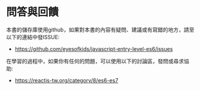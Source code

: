 # 問答與回饋

本書的儲存庫使用github，如果對本書的內容有疑問、建議或有寫錯的地方，請至以下的連結中發ISSUE:

- https://github.com/eyesofkids/javascript-entry-level-es6/issues

在學習的過程中，如果你有任何的問題，可以使用以下的討論區，發問或尋求協助:

- https://reactjs-tw.org/category/8/es6-es7
